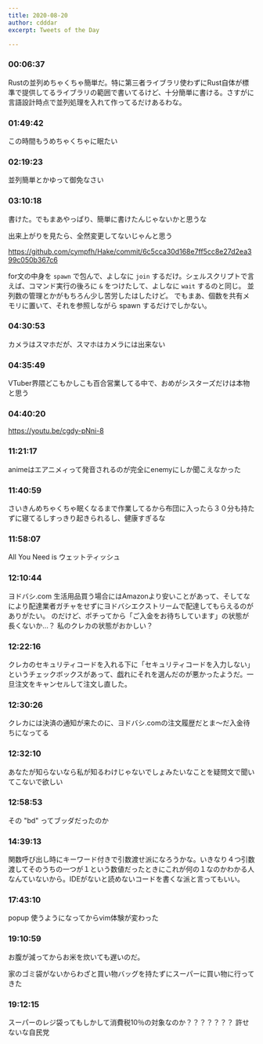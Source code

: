 ```yaml
---
title: 2020-08-20
author: cdddar
excerpt: Tweets of the Day

---
```


### 00:06:37

Rustの並列めちゃくちゃ簡単だ。特に第三者ライブラリ使わずにRust自体が標準で提供してるライブラリの範囲で書いてるけど、十分簡単に書ける。さすがに言語設計時点で並列処理を入れて作ってるだけあるわな。

### 01:49:42

この時間もうめちゃくちゃに眠たい

### 02:19:23

並列簡単とかゆって御免なさい

### 03:10:18

書けた。でもまあやっぱり、簡単に書けたんじゃないかと思うな

出来上がりを見たら、全然変更してないじゃんと思う

https://github.com/cympfh/Hake/commit/6c5cca30d168e7ff5cc8e27d2ea399c050b367c6

for文の中身を `spawn` で包んで、よしなに `join` するだけ。シェルスクリプトで言えば、コマンド実行の後ろに `&` をつけたして、よしなに `wait` するのと同じ。
並列数の管理とかがもちろん少し苦労したはしたけど。
でもまあ、個数を共有メモリに置いて、それを参照しながら spawn するだけでしかない。

### 04:30:53

カメラはスマホだが、スマホはカメラには出来ない

### 04:35:49

VTuber界隈どこもかしこも百合営業してる中で、おめがシスターズだけは本物と思う

### 04:40:20

https://youtu.be/cgdy-pNni-8

### 11:21:17

animeはエアニメィって発音されるのが完全にenemyにしか聞こえなかった

### 11:40:59

さいきんめちゃくちゃ眠くなるまで作業してるから布団に入ったら３０分も持たずに寝てるしすっきり起きられるし、健康すぎるな

### 11:58:07

All You Need is ウェットティッシュ

### 12:10:44

ヨドバシ.com
生活用品買う場合にはAmazonより安いことがあって、そしてなにより配達業者ガチャをせずにヨドバシエクストリームで配達してもらえるのがありがたい。
のだけど、ポチってから「ご入金をお待ちしています」の状態が長くないか…？
私のクレカの状態がおかしい？

### 12:22:16

クレカのセキュリティコードを入れる下に「セキュリティコードを入力しない」というチェックボックスがあって、戯れにそれを選んだのが悪かったようだ。一旦注文をキャンセルして注文し直した。

### 12:30:26

クレカには決済の通知が来たのに、ヨドバシ.comの注文履歴だとま～だ入金待ちになってる

### 12:32:10

あなたが知らないなら私が知るわけじゃないでしょみたいなことを疑問文で聞いてこないで欲しい

### 12:58:53

その "bd" ってブッダだったのか

### 14:39:13

関数呼び出し時にキーワード付きで引数渡せ派になろうかな。いきなり４つ引数渡してそのうちの一つが１という数値だったときにこれが何の１なのかわかる人なんていないから。IDEがないと読めないコードを書くな派と言ってもいい。

### 17:43:10

popup 使うようになってからvim体験が変わった

### 19:10:59

お腹が減ってからお米を炊いても遅いのだ。

家のゴミ袋がないからわざと買い物バッグを持たずにスーパーに買い物に行ってきた

### 19:12:15

スーパーのレジ袋ってもしかして消費税10％の対象なのか？？？？？？？ 許せないな自民党
